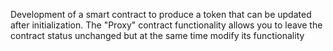 Development of a smart contract to produce a token that can be updated after initialization.
The "Proxy" contract functionality allows you to leave the contract status unchanged but at the same time modify its functionality
